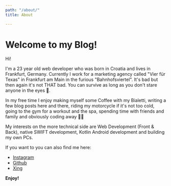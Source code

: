 ```yaml
---
path: "/about/"
title: About

---
```

# Welcome to my Blog!

Hi!

I'm a 23 year old web developer who was born in Croatia and lives in Frankfurt, Germany. Currently I work for a marketing agency called "Vier für Texas" in Frankfurt am Main in the furious "Bahnhofsviertel". It's bad but then again it's not THAT bad. You can survive as long as you don't stare anyone in the eyes 👀.

In my free time I enjoy making myself some Coffee with my Bialetti, writing a few blog posts here and there, riding my motorcycle if it's not too cold, going to the gym for a workout and the spa, spending time with friends and family and obviously coding away 👨‍💻

My interests on the more technical side are Web Development (Front & Back), native SWIFT development, Kotlin Android development and building my own PCs.

If you want to you can also find me here:

* [Instagram](https://www.instagram.com/kris.kodira/)
* [Github](https://github.com/KrisKodira)
* [Xing]()

**Enjoy!**
